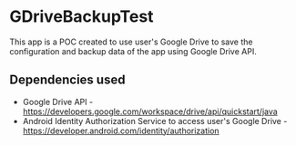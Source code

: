 # GDriveBackupTest

This app is a POC created to use user's Google Drive to save the configuration and backup data of the app using Google Drive API.

## Dependencies used

* Google Drive API - https://developers.google.com/workspace/drive/api/quickstart/java
* Android Identity Authorization Service to access user's Google Drive - https://developer.android.com/identity/authorization